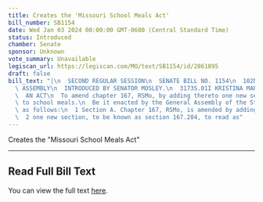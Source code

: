 ```yaml
---
title: Creates the 'Missouri School Meals Act'
bill_number: SB1154
date: Wed Jan 03 2024 00:00:00 GMT-0600 (Central Standard Time)
status: Introduced
chamber: Senate
sponsor: Unknown
vote_summary: Unavailable
legiscan_url: https://legiscan.com/MO/text/SB1154/id/2861895
draft: false
bill_text: "|\n  SECOND REGULAR SESSION\n  SENATE BILL NO. 1154\n  102ND GENERA L\
  \ ASSEMBLY\n  INTRODUCED BY SENATOR MOSLEY.\n  3173S.01I KRISTINA MARTIN, Secretary\n\
  \  AN ACT\n  To amend chapter 167, RSMo, by adding thereto one new section relating\
  \ to school meals.\n  Be it enacted by the General Assembly of the State of Missouri,\
  \ as follows:\n  1 Section A. Chapter 167, RSMo, is amended by adding thereto\n\
  \  2 one new section, to be known as section 167.204, to read as"
---
```

Creates the "Missouri School Meals Act"

---

## Read Full Bill Text

You can view the full text [here](https://legiscan.com/MO/text/SB1154/id/2861895).

